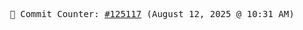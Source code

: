 <p align="center">
    <samp>
        📮 Commit Counter: <a href="https://github.com/Javascript-void0/Javascript-void0/commits/main">#125117</a> (August 12, 2025 @ 10:31 AM)
    </samp>
</p>